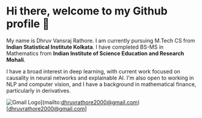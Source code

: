 
# Hi there, welcome to my Github profile 👋

My name is Dhruv Vansraj Rathore. I am currently pursuing M.Tech CS from **Indian Statistical Institute Kolkata**. I have completed BS-MS in Mathematics from **Indian Institute of Science Education and Research Mohali**.

I have a broad interest in deep learning, with current work focused on causality in neural networks and explainable AI. I'm also open to working in NLP and computer vision, and I have a background in mathematical finance, particularly in derivatives.

![Gmail Logo](https://upload.wikimedia.org/wikipedia/commons/thumb/a/ab/Gmail_Icon.svg/512px-Gmail_Icon.svg.png)](mailto:dhruvrathore2000@gmail.com) [dhruvrathore2000@gmail.com]
<!---
drmkn/drmkn is a ✨ special ✨ repository because its `README.md` (this file) appears on your GitHub profile.
You can click the Preview link to take a look at your changes.
--->
